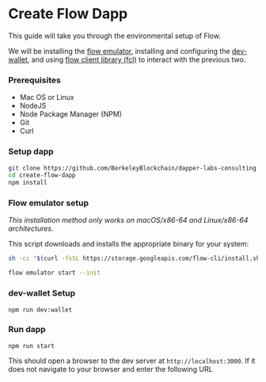 # Create Flow Dapp
This guide will take you through the environmental setup of Flow.

We will be installing the [flow emulator](), installing and configuring the [dev-wallet](), and using [flow client library (fcl)]() to interact with the previous two.

### Prerequisites
- Mac OS or Linux
- NodeJS
- Node Package Manager (NPM)
- Git
- Curl

### Setup dapp
```sh
git clone https://github.com/BerkeleyBlockchain/dapper-labs-consulting.git
cd create-flow-dapp
npm install
```

### Flow emulator setup

_This installation method only works on macOS/x86-64 and Linux/x86-64 architectures._

This script downloads and installs the appropriate binary for your system:

```sh
sh -ci "$(curl -fsSL https://storage.googleapis.com/flow-cli/install.sh)"
```
```sh
flow emulator start --init
```

### dev-wallet Setup

```
npm run dev:wallet
```

### Run dapp

```
npm run start
```

This should open a browser to the dev server at `http://localhost:3000`. If it does not navigate to your browser and enter the following URL [](http://localhost:3000)
